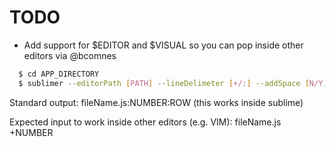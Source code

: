 # TODO

* Add support for $EDITOR and $VISUAL so you can pop inside other editors via @bcomnes

``` bash
  $ cd APP_DIRECTORY
  $ sublimer --editorPath [PATH] --lineDelimeter [+/:] --addSpace [N/Y]
```  

Standard output: fileName.js:NUMBER:ROW (this works inside sublime)

Expected input to work inside other editors (e.g. VIM): fileName.js +NUMBER